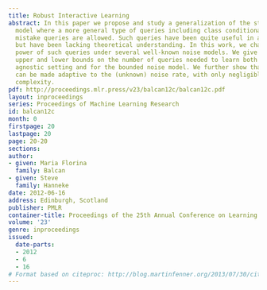 ```yaml
---
title: Robust Interactive Learning
abstract: In this paper we propose and study a generalization of the standard active-learning
  model where a more general type of queries including class conditional queries and
  mistake queries are allowed. Such queries have been quite useful in applications,
  but have been lacking theoretical understanding. In this work, we characterize the
  power of such queries under several well-known noise models. We give nearly tight
  upper and lower bounds on the number of queries needed to learn both for the general
  agnostic setting and for the bounded noise model. We further show that our methods
  can be made adaptive to the (unknown) noise rate, with only negligible loss in query
  complexity.
pdf: http://proceedings.mlr.press/v23/balcan12c/balcan12c.pdf
layout: inproceedings
series: Proceedings of Machine Learning Research
id: balcan12c
month: 0
firstpage: 20
lastpage: 20
page: 20-20
sections: 
author:
- given: Maria Florina
  family: Balcan
- given: Steve
  family: Hanneke
date: 2012-06-16
address: Edinburgh, Scotland
publisher: PMLR
container-title: Proceedings of the 25th Annual Conference on Learning Theory
volume: '23'
genre: inproceedings
issued:
  date-parts:
  - 2012
  - 6
  - 16
# Format based on citeproc: http://blog.martinfenner.org/2013/07/30/citeproc-yaml-for-bibliographies/
---
```

